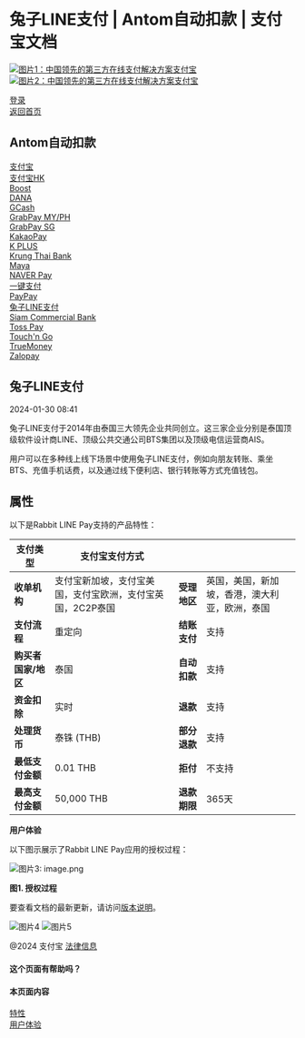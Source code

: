 兔子LINE支付 | Antom自动扣款 | 支付宝文档
===============

[![图片1：中国领先的第三方在线支付解决方案支付宝](https://ac.alipay.com/storage/2024/3/26/d66c43c0-440d-4c97-9976-f2028a2c8c5e.svg) ![图片2：中国领先的第三方在线支付解决方案支付宝](https://ac.alipay.com/storage/2024/3/26/a48bd336-aea0-4f16-bf83-616eacbb4434.svg)](/docs/)

[登录](https://global.alipay.com/ilogin/account_login.htm?goto=https%3A%2F%2Fglobal.alipay.com%2Fdocs%2Fac%2Fantomad%2Frabbitlinepay)  
[返回首页](../../)  

Antom自动扣款
--------------

[支付宝](/docs/ac/antomad/alipay)  
[支付宝HK](/docs/ac/antomad/alipayhk)  
[Boost](/docs/ac/antomad/boost)  
[DANA](/docs/ac/antomad/dana)  
[GCash](/docs/ac/antomad/gcash)  
[GrabPay MY/PH](/docs/ac/antomad/grabpay_myph)  
[GrabPay SG](/docs/ac/antomad/grabpay_sg)  
[KakaoPay](/docs/ac/antomad/kakaopay)  
[K PLUS](/docs/ac/antomad/kplus)  
[Krung Thai Bank](/docs/ac/antomad/ktb)  
[Maya](/docs/ac/antomad/maya)  
[NAVER Pay](/docs/ac/antomad/naverpay)  
[一键支付](/docs/ac/antomad/one_click)  
[PayPay](/docs/ac/antomad/paypay)  
[兔子LINE支付](/docs/ac/antomad/rabbitlinepay)  
[Siam Commercial Bank](/docs/ac/antomad/scb)  
[Toss Pay](/docs/ac/antomad/toss_pay_autodebit)  
[Touch'n Go](/docs/ac/antomad/touchngo)  
[TrueMoney](/docs/ac/antomad/truemoney)  
[Zalopay](/docs/ac/antomad/zalopay)  

兔子LINE支付
--------------

2024-01-30 08:41

兔子LINE支付于2014年由泰国三大领先企业共同创立。这三家企业分别是泰国顶级软件设计商LINE、顶级公共交通公司BTS集团以及顶级电信运营商AIS。

用户可以在多种线上线下场景中使用兔子LINE支付，例如向朋友转账、乘坐BTS、充值手机话费，以及通过线下便利店、银行转账等方式充值钱包。  

属性
----------
以下是Rabbit LINE Pay支持的产品特性：

| **支付类型** | **支付宝支付方式** | | |
| --- | --- | --- | --- |
| **收单机构** | 支付宝新加坡，支付宝美国，支付宝欧洲，支付宝英国，2C2P泰国 | **受理地区** | 英国，美国，新加坡，香港，澳大利亚，欧洲，泰国 |
| **支付流程** | 重定向 | **结账支付** | 支持 |
| **购买者国家/地区** | 泰国 | **自动扣款** | 支持 |
| **资金扣除** | 实时 | **退款** | 支持 |
| **处理货币** | 泰铢 (THB) | **部分退款** | 支持 |
| **最低支付金额** | 0.01 THB | **拒付** | 不支持 |
| **最高支付金额** | 50,000 THB | **退款期限** | 365天 |

**用户体验**

以下图示展示了Rabbit LINE Pay应用的授权过程：

![图片3: image.png](https://idocs-assets.marmot-cloud.com/storage/idocs87c36dc8dac653c1/1665322692390-c03c125c-e881-468f-ab4b-c6196e37dd40.png)

**图1. 授权过程**

要查看文档的最新更新，请访问[版本说明](https://global.alipay.com/docs/releasenotes)。

![图片4](https://ac.alipay.com/storage/2021/5/20/19b2c126-9442-4f16-8f20-e539b1db482a.png) ![图片5](https://ac.alipay.com/storage/2021/5/20/e9f3f154-dbf0-455f-89f0-b3d4e0c14481.png)

@2024 支付宝 [法律信息](https://global.alipay.com/docs/ac/platform/membership)

#### 这个页面有帮助吗？

#### 本页面内容

[特性](#PVsdn "特性")  
[用户体验](#NUhRo "用户体验")